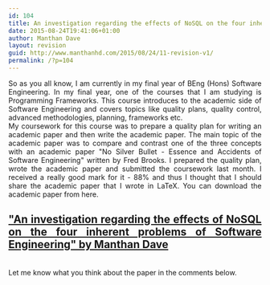```yaml
---
id: 104
title: An investigation regarding the effects of NoSQL on the four inherent problems of Software Engineering
date: 2015-08-24T19:41:06+01:00
author: Manthan Dave
layout: revision
guid: http://www.manthanhd.com/2015/08/24/11-revision-v1/
permalink: /?p=104
---
```

<div style="text-align: justify;">So as you all know, I am currently in my final year of BEng (Hons) Software Engineering. In my final year, one of the courses that I am studying is Programming Frameworks. This course introduces to the academic side of Software Engineering and covers topics like quality plans, quality control, advanced methodologies, planning, frameworks etc.</div>
<div style="text-align: justify;"></div>
<div style="text-align: justify;">My coursework for this course was to prepare a quality plan for writing an academic paper and then write the academic paper. The main topic of the academic paper was to compare and contrast one of the three concepts with an academic paper "No Silver Bullet - Essence and Accidents of Software Engineering" written by Fred Brooks. I prepared the quality plan, wrote the academic paper and submitted the coursework last month. I received a really good mark for it - 88% and thus I thought that I should share the academic paper that I wrote in LaTeX. You can download the academic paper from here.</div>
<!--more-->
<div style="text-align: justify;">
<h2><a href="https://www.dropbox.com/s/0e52dtambpjzzsh/nosql-paper.pdf" target="_blank">"An investigation regarding the effects of NoSQL on the four inherent problems of Software Engineering"
by Manthan Dave</a></h2>
&nbsp;

</div>
<div style="text-align: justify;">Let me know what you think about the paper in the comments below.</div>